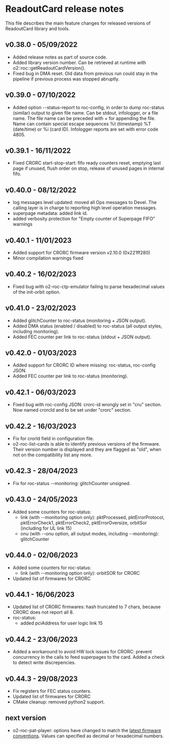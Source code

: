# ReadoutCard release notes

This file describes the main feature changes for released versions of ReadoutCard library and tools.

## v0.38.0 - 05/09/2022
- Added release notes as part of source code.
- Added library version number. Can be retrieved at runtime with o2::roc::getReadoutCardVersion().
- Fixed bug in DMA reset. Old data from previous run could stay in the pipeline if previous process was stopped abruptly. 

## v0.39.0 - 07/10/2022
- Added option --status-report to roc-config, in order to dump roc-status (similar) output to given file name. Can be stdout, infologger, or a file name. The file name can be preceded with + for appending the file. Name can contain special escape sequences %t (timestamp) %T (date/time) or %i (card ID). Infologger reports are set with error code 4805.

## v0.39.1 - 16/11/2022
- Fixed CRORC start-stop-start: fifo ready counters reset, emptying last page if unused, flush order on stop, release of unused pages in internal fifo.

## v0.40.0 - 08/12/2022
- log messages level updated: moved all Ops messages to Devel. The calling layer is in charge to reporting high level operation messages.
- superpage metadata: added link id.
- added verbosity protection for "Empty counter of Superpage FIFO" warnings

## v0.40.1 - 11/01/2023
- Added support for CRORC firmware version v2.10.0 (0x221ff280)
- Minor compilation warnings fixed

## v0.40.2 - 16/02/2023
- Fixed bug with o2-roc-ctp-emulator failing to parse hexadecimal values of the init-orbit option.

## v0.41.0 - 23/02/2023
- Added glitchCounter to roc-status (monitoring + JSON output).
- Added DMA status (enabled / disabled) to roc-status (all output styles, including monitoring).
- Added FEC counter per link to roc-status (stdout + JSON output).

## v0.42.0 - 01/03/2023
- Added support for CRORC ID where missing: roc-status, roc-config JSON.
- Added FEC counter per link to roc-status (monitoring).

## v0.42.1 - 06/03/2023
- Fixed bug with roc-config JSON: crorc-id wrongly set in "cru" section. Now named crorcId and to be set under "crorc" section.

## v0.42.2 - 16/03/2023
- Fix for crorId field in configuration file.
- o2-roc-list-cards is able to identify previous versions of the firmware. Their version number is displayed and they are flagged as "old", when not on the compatibility list any more.

## v0.42.3 - 28/04/2023
- Fix for roc-status --monitoring: glitchCounter unsigned.

## v0.43.0 - 24/05/2023
- Added some counters for roc-status:
  - link (with --monitoring option only): pktProcessed, pktErrorProtocol, pktErrorCheck1, pktErrorCheck2, pktErrorOversize, orbitSor (including for UL link 15)
  - onu (with --onu option, all output modes, including --monitoring): glitchCounter

## v0.44.0 - 02/06/2023
- Added some counters for roc-status:
  - link (with --monitoring option only): orbitSOR for CRORC
- Updated list of firmwares for CRORC

## v0.44.1 - 16/06/2023
- Updated list of CRORC firmwares: hash truncated to 7 chars, because CRORC does not report all 8.
- roc-status:
  - added pciAddress for user logic link 15

## v0.44.2 - 23/06/2023
- Added a workaround to avoid HW lock issues for CRORC: prevent concurrency in the calls to feed superpages to the card. Added a check to detect write discrepencies.

## v0.44.3 - 29/08/2023
- Fix registers for FEC status counters.
- Updated list of firmwares for CRORC
- CMake cleanup: removed python2 support.

## next version
- o2-roc-pat-player: options have changed to match the [latest firmware conventions](https://gitlab.cern.ch/alice-cru/cru-fw/-/tree/pplayer/TTC#address-table). Values can specified as decimal or hexadecimal numbers.
